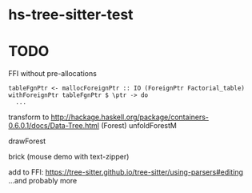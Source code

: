 # hs-tree-sitter-test

# TODO
FFI without pre-allocations

```
tableFgnPtr <- mallocForeignPtr :: IO (ForeignPtr Factorial_table)
withForeignPtr tableFgnPtr $ \ptr -> do
  ...
```

transform to http://hackage.haskell.org/package/containers-0.6.0.1/docs/Data-Tree.html (Forest)
unfoldForestM

drawForest


brick (mouse demo with text-zipper)

add to FFI: https://tree-sitter.github.io/tree-sitter/using-parsers#editing
...and probably more



